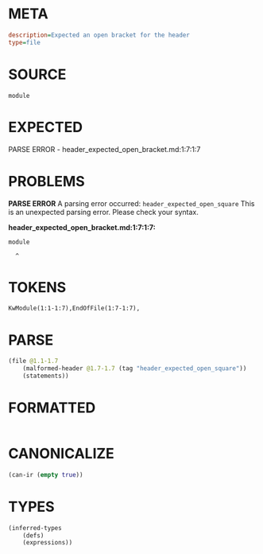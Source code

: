 # META
~~~ini
description=Expected an open bracket for the header
type=file
~~~
# SOURCE
~~~roc
module
~~~
# EXPECTED
PARSE ERROR - header_expected_open_bracket.md:1:7:1:7
# PROBLEMS
**PARSE ERROR**
A parsing error occurred: `header_expected_open_square`
This is an unexpected parsing error. Please check your syntax.

**header_expected_open_bracket.md:1:7:1:7:**
```roc
module
```
      ^


# TOKENS
~~~zig
KwModule(1:1-1:7),EndOfFile(1:7-1:7),
~~~
# PARSE
~~~clojure
(file @1.1-1.7
	(malformed-header @1.7-1.7 (tag "header_expected_open_square"))
	(statements))
~~~
# FORMATTED
~~~roc

~~~
# CANONICALIZE
~~~clojure
(can-ir (empty true))
~~~
# TYPES
~~~clojure
(inferred-types
	(defs)
	(expressions))
~~~
